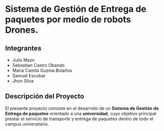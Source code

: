 # Sistema de Gestión de Entrega de paquetes por medio de robots  Drones.

## Integrantes
- Julio Mazo
- Sebastian Castro Obando
- Maria Camila Guzma Bolaños
- Samuel Escobar
- Jhon Silva

## Descripción del Proyecto

El presente proyecto consiste en el desarrollo de un **Sistema de Gestión de Entrega de paquetes** orientado a una **universidad**, cuyo objetivo principal prestar el servicio de transporte y entrega de paquetes dentro de todo el campus universitario.